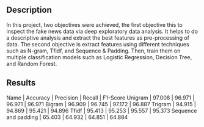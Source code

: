 ## Description
In this project, two objectives were achieved, the first objective this to inspect the fake news data via deep exploratory data analysis. It helps to do a descriptive analysis and extract the best features as pre-processing of data. The second objective is extract features using different techniques such as N-gram, Tfidf, and Sequence \& Padding. Then, train them on multiple classification models such as Logistic Regression, Decision Tree, and Random Forest. 

## Results
Name |	Accuracy |	Precision |	Recall |	F1-Score
Unigram |	97.008 |	96.971 |	96.971 |	96.971
Bigram |	96.909 |	96.745 |	97.172 |	96.887
Trigram |	94.915 |	94.869 |	95.421 |	94.896
Tfidf |	95.413 |	95.253 |	95.557 |	95.373
Sequence and padding |	65.403 |	64.932 |	64.851 |	64.884
